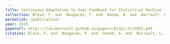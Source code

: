 ```yaml
---
title: Continuous Adaptation to User Feedback for Statistical Machine Translation
collection: Blain, F. and  Bougares, F. and  Hazem, A. and  Barrault, L. and  Schwenk, H.
permalink: /publication/
year: 2015
paperurl: https://loicbarrault.github.io/papers/blain_hlt2015.pdf
citation: Blain, F. and  Bougares, F. and  Hazem, A. and  Barrault, L. and  Schwenk, H. Continuous Adaptation to User Feedback for Statistical Machine Translation, <i> North American Chapter of the Association for Computational Linguistics – Human Language Technologies (NAACL HLT 2015) </i>, 2015
---
```

